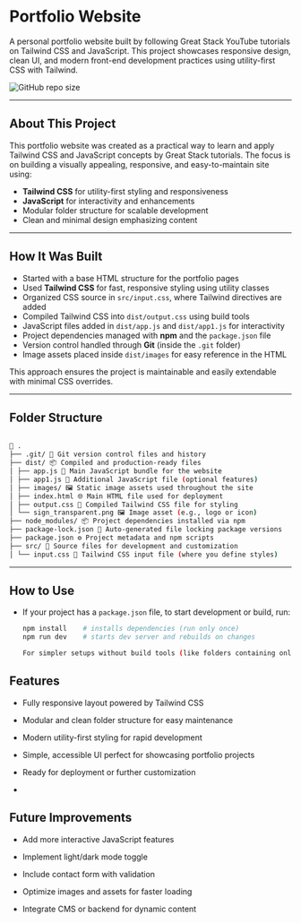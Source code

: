 # Portfolio Website

A personal portfolio website built by following Great Stack YouTube tutorials on Tailwind CSS and JavaScript. This project showcases responsive design, clean UI, and modern front-end development practices using utility-first CSS with Tailwind.


![GitHub repo size](https://img.shields.io/github/repo-size/Deepak8519M/TailwindCss-Master-Class)

---

## About This Project

This portfolio website was created as a practical way to learn and apply Tailwind CSS and JavaScript concepts by Great Stack tutorials. The focus is on building a visually appealing, responsive, and easy-to-maintain site using:

- **Tailwind CSS** for utility-first styling and responsiveness  
- **JavaScript** for interactivity and enhancements  
- Modular folder structure for scalable development  
- Clean and minimal design emphasizing content  

---

## How It Was Built

- Started with a base HTML structure for the portfolio pages  
- Used **Tailwind CSS** for fast, responsive styling using utility classes  
- Organized CSS source in `src/input.css`, where Tailwind directives are added  
- Compiled Tailwind CSS into `dist/output.css` using build tools  
- JavaScript files added in `dist/app.js` and `dist/app1.js` for interactivity  
- Project dependencies managed with **npm** and the `package.json` file  
- Version control handled through **Git** (inside the `.git` folder)  
- Image assets placed inside `dist/images` for easy reference in the HTML  

This approach ensures the project is maintainable and easily extendable with minimal CSS overrides.

---

## Folder Structure



```bash

📁 .
├── .git/ 🔧 Git version control files and history
├── dist/ 📦 Compiled and production-ready files
│ ├── app.js 📄 Main JavaScript bundle for the website
│ ├── app1.js 📄 Additional JavaScript file (optional features)
│ ├── images/ 🖼️ Static image assets used throughout the site
│ ├── index.html 🌐 Main HTML file used for deployment
│ ├── output.css 🎨 Compiled Tailwind CSS file for styling
│ └── sign_transparent.png 🖼️ Image asset (e.g., logo or icon)
├── node_modules/ 📦 Project dependencies installed via npm
├── package-lock.json 📜 Auto-generated file locking package versions
├── package.json ⚙️ Project metadata and npm scripts
├── src/ 📂 Source files for development and customization
│ └── input.css 🎨 Tailwind CSS input file (where you define styles)
```


---

## How to Use

- If your project has a `package.json` file, to start development or build, run:

  ```bash
  npm install    # installs dependencies (run only once)
  npm run dev    # starts dev server and rebuilds on changes
  
  For simpler setups without build tools (like folders containing only index.html and CSS), simply open the index.html file directly in your browser.
  ```


## Features

 - Fully responsive layout powered by Tailwind CSS

 - Modular and clean folder structure for easy maintenance

 - Modern utility-first styling for rapid development

 - Simple, accessible UI perfect for showcasing portfolio projects 

 - Ready for deployment or further customization
 - 
## Future Improvements

 - Add more interactive JavaScript features

 - Implement light/dark mode toggle

 - Include contact form with validation

 - Optimize images and assets for faster loading

 - Integrate CMS or backend for dynamic content


  
